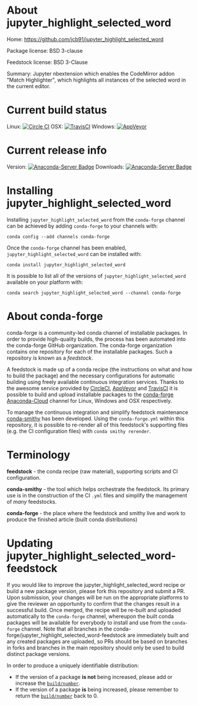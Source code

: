 About jupyter_highlight_selected_word
=====================================

Home: https://github.com/jcb91/jupyter_highlight_selected_word

Package license: BSD 3-clause

Feedstock license: BSD 3-Clause

Summary: Jupyter nbextension which enables the CodeMirror addon "Match Highlighter",
which highlights all instances of the selected word in the current editor.




Current build status
====================

Linux: [![Circle CI](https://circleci.com/gh/conda-forge/jupyter_highlight_selected_word-feedstock.svg?style=shield)](https://circleci.com/gh/conda-forge/jupyter_highlight_selected_word-feedstock)
OSX: [![TravisCI](https://travis-ci.org/conda-forge/jupyter_highlight_selected_word-feedstock.svg?branch=master)](https://travis-ci.org/conda-forge/jupyter_highlight_selected_word-feedstock)
Windows: [![AppVeyor](https://ci.appveyor.com/api/projects/status/github/conda-forge/jupyter_highlight_selected_word-feedstock?svg=True)](https://ci.appveyor.com/project/conda-forge/jupyter-highlight-selected-word-feedstock/branch/master)

Current release info
====================
Version: [![Anaconda-Server Badge](https://anaconda.org/conda-forge/jupyter_highlight_selected_word/badges/version.svg)](https://anaconda.org/conda-forge/jupyter_highlight_selected_word)
Downloads: [![Anaconda-Server Badge](https://anaconda.org/conda-forge/jupyter_highlight_selected_word/badges/downloads.svg)](https://anaconda.org/conda-forge/jupyter_highlight_selected_word)

Installing jupyter_highlight_selected_word
==========================================

Installing `jupyter_highlight_selected_word` from the `conda-forge` channel can be achieved by adding `conda-forge` to your channels with:

```
conda config --add channels conda-forge
```

Once the `conda-forge` channel has been enabled, `jupyter_highlight_selected_word` can be installed with:

```
conda install jupyter_highlight_selected_word
```

It is possible to list all of the versions of `jupyter_highlight_selected_word` available on your platform with:

```
conda search jupyter_highlight_selected_word --channel conda-forge
```


About conda-forge
=================

conda-forge is a community-led conda channel of installable packages.
In order to provide high-quality builds, the process has been automated into the
conda-forge GitHub organization. The conda-forge organization contains one repository
for each of the installable packages. Such a repository is known as a *feedstock*.

A feedstock is made up of a conda recipe (the instructions on what and how to build
the package) and the necessary configurations for automatic building using freely
available continuous integration services. Thanks to the awesome service provided by
[CircleCI](https://circleci.com/), [AppVeyor](http://www.appveyor.com/)
and [TravisCI](https://travis-ci.org/) it is possible to build and upload installable
packages to the [conda-forge](https://anaconda.org/conda-forge)
[Anaconda-Cloud](http://docs.anaconda.org/) channel for Linux, Windows and OSX respectively.

To manage the continuous integration and simplify feedstock maintenance
[conda-smithy](http://github.com/conda-forge/conda-smithy) has been developed.
Using the ``conda-forge.yml`` within this repository, it is possible to re-render all of
this feedstock's supporting files (e.g. the CI configuration files) with ``conda smithy rerender``.


Terminology
===========

**feedstock** - the conda recipe (raw material), supporting scripts and CI configuration.

**conda-smithy** - the tool which helps orchestrate the feedstock.
                   Its primary use is in the construction of the CI ``.yml`` files
                   and simplify the management of *many* feedstocks.

**conda-forge** - the place where the feedstock and smithy live and work to
                  produce the finished article (built conda distributions)


Updating jupyter_highlight_selected_word-feedstock
==================================================

If you would like to improve the jupyter_highlight_selected_word recipe or build a new
package version, please fork this repository and submit a PR. Upon submission,
your changes will be run on the appropriate platforms to give the reviewer an
opportunity to confirm that the changes result in a successful build. Once
merged, the recipe will be re-built and uploaded automatically to the
`conda-forge` channel, whereupon the built conda packages will be available for
everybody to install and use from the `conda-forge` channel.
Note that all branches in the conda-forge/jupyter_highlight_selected_word-feedstock are
immediately built and any created packages are uploaded, so PRs should be based
on branches in forks and branches in the main repository should only be used to
build distinct package versions.

In order to produce a uniquely identifiable distribution:
 * If the version of a package **is not** being increased, please add or increase
   the [``build/number``](http://conda.pydata.org/docs/building/meta-yaml.html#build-number-and-string).
 * If the version of a package **is** being increased, please remember to return
   the [``build/number``](http://conda.pydata.org/docs/building/meta-yaml.html#build-number-and-string)
   back to 0.
